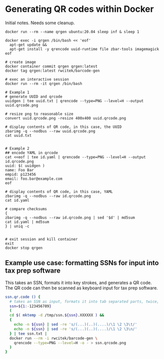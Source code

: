 # Generating QR codes within Docker

Initial notes.  Needs some cleanup.

```
docker run --rm --name qrgen ubuntu:20.04 sleep inf & sleep 1

docker exec -i qrgen /bin/bash << 'eof'
  apt-get update &&
  apt-get install -y qrencode uuid-runtime file zbar-tools imagemagick
eof

# create image
docker container commit qrgen qrgen:latest
docker tag qrgen:latest rwcitek/barcode-gen

# exec an interactive session
docker run --rm -it qrgen /bin/bash

# Example 1
# generate UUID and qrcode
uuidgen | tee uuid.txt | qrencode --type=PNG --level=H --output uuid.qrcode.png

# resize png to reasonable size
convert uuid.qrcode.png -resize 400x400 uuid.qrcode.png

# display contents of QR code, in this case, the UUID
zbarimg -q --nodbus --raw uuid.qrcode.png
cat uuid.txt


# Example 2
## encode YAML in qrcode
cat <<eof | tee id.yaml | qrencode --type=PNG --level=H --output id.qrcode.png
uuid: $( uuidgen )
name: Foo Bar
empid: p123456
email: foo.bar@example.com
eof

# display contents of QR code, in this case, YAML
zbarimg -q --nodbus --raw id.qrcode.png
cat id.yaml

# compare checksums
{ 
zbarimg -q --nodbus --raw id.qrcode.png | sed '$d' | md5sum
cat id.yaml | md5sum
} | uniq -c


# exit session and kill container
exit
docker stop qrgen

```

## Example use case: formatting SSNs for input into tax prep software
This takes an SSN, formats it into key strokes, and generates a QR code.
The QR code can then be scanned as keyboard input for tax prep software.
```bash
ssn.qr.code () {
  # takes an SSN as input, formats it into tab separated parts, twice, and then generates QR code
  ssn=${1:-123456789}
  (
  cd $( mktemp -d /tmp/ssn.${ssn}.XXXXXX ) &&
  {
    echo -n ${ssn} | sed -re 's/(...)(..)(....)/\1 \2 \3\t/'
    echo -n ${ssn} | sed -re 's/(...)(..)(....)/\1 \2 \3\n/'
  } | tee ssn.txt | 
  docker run --rm -i rwcitek/barcode-gen \
    qrencode --type=PNG --level=H -o - > ssn.qrcode.png
  )
}
```



